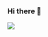 ### Hi there 👋
![](https://github-readme-stats.vercel.app/api?username=jiliangC&show_icons=true&theme=dark&count_private=true)
